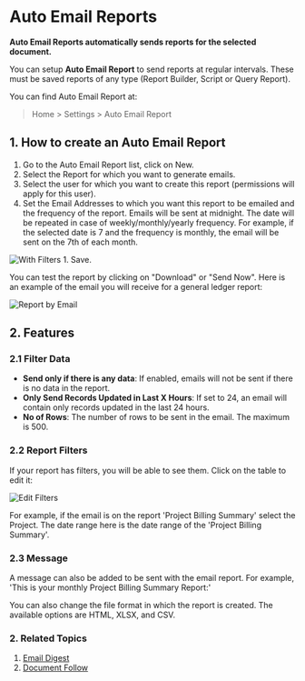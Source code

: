 <!-- add-breadcrumbs -->
# Auto Email Reports

**Auto Email Reports automatically sends reports for the selected document.**

You can setup **Auto Email Report** to send reports at regular intervals. These must be saved reports of any type (Report Builder, Script or Query Report).

You can find Auto Email Report at:

> Home > Settings > Auto Email Report

## 1. How to create an Auto Email Report
1. Go to the Auto Email Report list, click on New.
1. Select the Report for which you want to generate emails.
1. Select the user for which you want to create this report (permissions will apply for this user).
1. Set the Email Addresses to which you want this report to be emailed and the frequency of the report. Emails will be sent at midnight. The date will be repeated in case of weekly/monthly/yearly frequency. For example, if the selected date is 7 and the frequency is monthly, the email will be sent on the 7th of each month.

 <img class="screenshot" alt="With Filters" src="{{docs_base_url}}/assets/img/setup/email/auto-email-2.png">
1. Save.

You can test the report by clicking on "Download" or "Send Now". Here is an example of the email you will receive for a general ledger report:

<img class="screenshot" alt="Report by Email" src="{{docs_base_url}}/assets/img/setup/email/auto-email-4.png">

## 2. Features

### 2.1 Filter Data

* **Send only if there is any data**: If enabled, emails will not be sent if there is no data in the report.
* **Only Send Records Updated in Last X Hours**: If set to 24, an email will contain only records updated in the last 24 hours. 
* **No of Rows**: The number of rows to be sent in the email. The maximum is 500.

### 2.2 Report Filters
If your report has filters, you will be able to see them. Click on the table to edit it:

<img class="screenshot" alt="Edit Filters" src="{{docs_base_url}}/assets/img/setup/email/auto-email-3.png">

For example, if the email is on the report 'Project Billing Summary' select the Project. The date range here is the date range of the 'Project Billing Summary'.

### 2.3 Message

A message can also be added to be sent with the email report. For example, 'This is your monthly Project Billing Summary Report:'

You can also change the file format in which the report is created. The available options are HTML, XLSX, and CSV.

### 2. Related Topics
1. [Email Digest](/docs/user/manual/en/setting-up/email/email-digest)
1. [Document Follow](/docs/user/manual/en/setting-up/email/document-follow)
